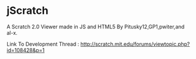 jScratch
========

A Scratch 2.0 Viewer made in JS and HTML5 By Pitusky12,GP1,pwiter,and al-x.

Link To Development Thread : http://scratch.mit.edu/forums/viewtopic.php?id=108428&p=1